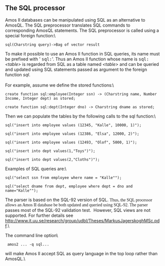 ## The SQL processor

Amos II databases can be manipulated using SQL as an alternative to
AmosQL. The SQL preprocessor translates SQL commands to corresponding
AmosQL statements. The SQL preprocessor is called using a special
foreign function:\

    sql(Charstring query)->Bag of vector result

<span style="font-family: Times New Roman;"> </span>

To make it possible to use an Amos II function in SQL queries, its name
must be prefixed with ' <span style="font-family:
          monospace;">sql:</span>'. Thus an Amos II function whose name
is <span style="font-family: monospace;">sql:</span> <span
style="font-style: italic;">&lt;table&gt;</span> is regarded from SQL as
a table named <span style="font-style: italic;">&lt;table&gt;</span> and
can be queried and updated using SQL statements passed as argument to
the foreign function <span style="font-style:
          italic;">sql</span>.\
\
 For example, assume we define the stored functions:\

    create function sql:employee(Integer ssn) -> (Charstring name, Number Income, Integer dept) as stored;

<span style="font-family: Times New Roman;"></span>

    create function sql:dept(Integer dno) -> Charstring dname as stored;




<span style="font-family: Times New Roman;"> </span>

Then we can populate the tables by the following calls to the sql
function:\

    sql("insert into employee values (12345, "Kalle", 10000, 1)");

<span style="font-family: Times New Roman;"></span>

    sql("insert into employee values (12386, "Elsa", 12000, 2)");

<span style="font-family: Times New Roman;"></span>

    sql("insert into employee values (12493, "Olof", 5000, 1)");

<span style="font-family: Times New Roman;"></span>

    sql("insert into dept values(1,"Toys")");

<span style="font-family: Times New Roman;"></span>

    sql("insert into dept values(2,"Cloths")");




<span style="font-family: Times New Roman;"> </span>

Examples of SQL queries are:\

    sql("select ssn from employee where name = "Kalle"");

<span style="font-family: Times New Roman;"></span>

    sql("select dname from dept, employee where dept = dno and name="Kalle"");




<span style="font-family: Times New Roman;"> </span>

The parser is based on the SQL-92 version of SQL. <span
style="font-family: Times New Roman;">Thus, the SQL processor allows an
Amos II database be both updated and queried using SQL-92. The
parser</span> passes most of the SQL-92 validation test.  However, SQL
views are not supported. For further details see
<http://www.it.uu.se/research/group/udbl/Theses/MarkusJagerskoghMSc.pdf>.\

The command line option\

     amos2 ... -q sql...

<span style="font-family: Times New Roman;"> </span>

will make Amos II accept SQL as query language in the top loop rather
than AmosQL.\
